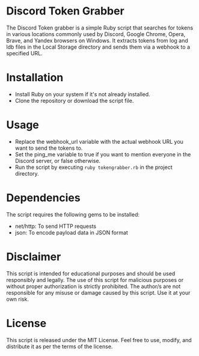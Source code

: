 # Discord Token Grabber
The Discord Token grabber is a simple Ruby script that searches for tokens in various locations commonly used by Discord, Google Chrome, Opera, Brave, and Yandex browsers on Windows. It extracts tokens from log and ldb files in the Local Storage directory and sends them via a webhook to a specified URL.

# Installation
- Install Ruby on your system if it's not already installed.
- Clone the repository or download the script file.

# Usage
- Replace the webhook_url variable with the actual webhook URL you want to send the tokens to.
- Set the ping_me variable to true if you want to mention everyone in the Discord server, or false otherwise.
- Run the script by executing `ruby tokengrabber.rb` in the project directory.

# Dependencies
The script requires the following gems to be installed:
- net/http: To send HTTP requests
- json: To encode payload data in JSON format

# Disclaimer
This script is intended for educational purposes and should be used responsibly and legally. The use of this script for malicious purposes or without proper authorization is strictly prohibited. The author/s are not responsible for any misuse or damage caused by this script. Use it at your own risk.

# License
This script is released under the MIT License. Feel free to use, modify, and distribute it as per the terms of the license.
